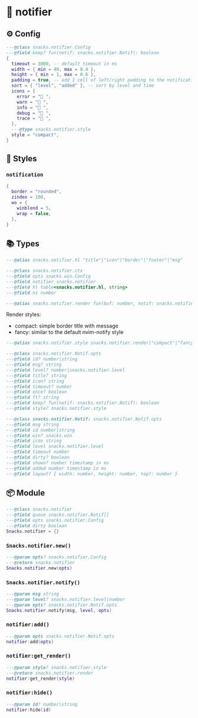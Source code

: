 # 🍿 notifier

<!-- docgen -->

## ⚙️ Config

```lua
---@class snacks.notifier.Config
---@field keep? fun(notif: snacks.notifier.Notif): boolean
{
  timeout = 3000, -- default timeout in ms
  width = { min = 40, max = 0.4 },
  height = { min = 1, max = 0.6 },
  padding = true, -- add 1 cell of left/right padding to the notification window
  sort = { "level", "added" }, -- sort by level and time
  icons = {
    error = " ",
    warn = " ",
    info = " ",
    debug = " ",
    trace = " ",
  },
  ---@type snacks.notifier.style
  style = "compact",
}
```

## 🎨 Styles

### `notification`

```lua
{
  border = "rounded",
  zindex = 100,
  wo = {
    winblend = 5,
    wrap = false,
  },
}
```

## 📚 Types

```lua
---@alias snacks.notifier.hl "title"|"icon"|"border"|"footer"|"msg"
```

```lua
---@class snacks.notifier.ctx
---@field opts snacks.win.Config
---@field notifier snacks.notifier
---@field hl table<snacks.notifier.hl, string>
---@field ns number
```

```lua
---@alias snacks.notifier.render fun(buf: number, notif: snacks.notifier.Notif, ctx: snacks.notifier.ctx)
```

Render styles:
* compact: simple border title with message
* fancy: similar to the default nvim-notify style

```lua
---@alias snacks.notifier.style snacks.notifier.render|"compact"|"fancy"
```

```lua
---@class snacks.notifier.Notif.opts
---@field id? number|string
---@field msg? string
---@field level? number|snacks.notifier.level
---@field title? string
---@field icon? string
---@field timeout? number
---@field once? boolean
---@field ft? string
---@field keep? fun(notif: snacks.notifier.Notif): boolean
---@field style? snacks.notifier.style
```

```lua
---@class snacks.notifier.Notif: snacks.notifier.Notif.opts
---@field msg string
---@field id number|string
---@field win? snacks.win
---@field icon string
---@field level snacks.notifier.level
---@field timeout number
---@field dirty? boolean
---@field shown? number timestamp in ms
---@field added number timestamp in ms
---@field layout? { width: number, height: number, top?: number }
```

## 📦 Module

```lua
---@class snacks.notifier
---@field queue snacks.notifier.Notif[]
---@field opts snacks.notifier.Config
---@field dirty boolean
Snacks.notifier = {}
```

### `Snacks.notifier.new()`

```lua
---@param opts? snacks.notifier.Config
---@return snacks.notifier
Snacks.notifier.new(opts)
```

### `Snacks.notifier.notify()`

```lua
---@param msg string
---@param level? snacks.notifier.level|number
---@param opts? snacks.notifier.Notif.opts
Snacks.notifier.notify(msg, level, opts)
```

### `notifier:add()`

```lua
---@param opts snacks.notifier.Notif.opts
notifier:add(opts)
```

### `notifier:get_render()`

```lua
---@param style? snacks.notifier.style
---@return snacks.notifier.render
notifier:get_render(style)
```

### `notifier:hide()`

```lua
---@param id? number|string
notifier:hide(id)
```
